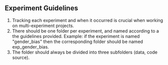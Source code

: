 ## Experiment Guidelines

1. Tracking each experiment and when it occurred is crucial when working on multi-experiment projects. 
2. There should be one folder per experiment, and named according to a the guidelines provided. 
   Example: if the experiment is named "gender_bias" then the corresponding folder should be named exp_gender_bias.
3. The folder should always be divided into three subfolders (data, code source).

